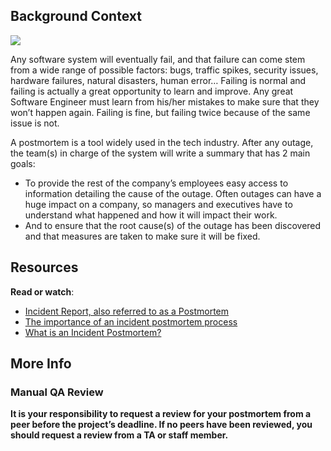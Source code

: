 Background Context
------------------

[![](https://s3.amazonaws.com/intranet-projects-files/holbertonschool-sysadmin_devops/294/tWUPWmR.png)](https://youtu.be/rp5cVMNmbro)

Any software system will eventually fail, and that failure can come stem from a wide range of possible factors: bugs, traffic spikes, security issues, hardware failures, natural disasters, human error… Failing is normal and failing is actually a great opportunity to learn and improve. Any great Software Engineer must learn from his/her mistakes to make sure that they won’t happen again. Failing is fine, but failing twice because of the same issue is not.

A postmortem is a tool widely used in the tech industry. After any outage, the team(s) in charge of the system will write a summary that has 2 main goals:

*   To provide the rest of the company’s employees easy access to information detailing the cause of the outage. Often outages can have a huge impact on a company, so managers and executives have to understand what happened and how it will impact their work.
*   And to ensure that the root cause(s) of the outage has been discovered and that measures are taken to make sure it will be fixed.

Resources
---------

**Read or watch**:

*   [Incident Report, also referred to as a Postmortem](/rltoken/vkEjk-M6yBWW-wyB-7-I9Q "Incident Report, also referred to as a Postmortem")
*   [The importance of an incident postmortem process](/rltoken/QwvgCYt2zjKRT7qMRe7I8A "The importance of an incident postmortem process")
*   [What is an Incident Postmortem?](/rltoken/kBjhT2PIr4X-U8FLI97--Q "What is an Incident Postmortem?")

More Info
---------

### Manual QA Review

**It is your responsibility to request a review for your postmortem from a peer before the project’s deadline. If no peers have been reviewed, you should request a review from a TA or staff member.**
